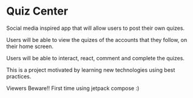 # Quiz Center

Social media inspired app that will allow users to post their own quizes.

Users will be able to view the quizes of the accounts that they follow, on their home screen. 

Users will be able to interact, react, comment and complete the quizes.


This is a project motivated by learning new technologies using best practices.

Viewers Beware!! First time using jetpack compose  :)

